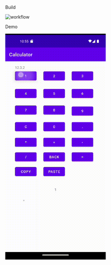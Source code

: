 Build

![workflow](https://github.com/usermisterfive/Calculator/actions/workflows/push.yml/badge.svg)

Demo

![webm](./demo.gif)
